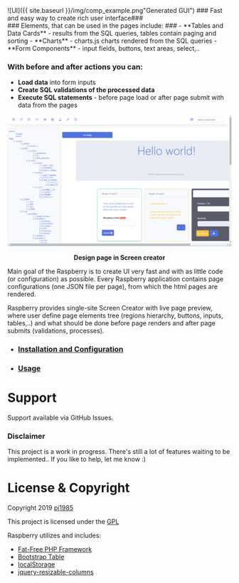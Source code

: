 <div>
 <span>![UI]({{ site.baseurl }}/img/comp_example.png"Generated GUI")</span>
<span>
 ### Fast and easy way to create rich user interface###
</span>
</div>
### Elements, that can be used in the pages include: ###
- **Tables and Data Cards** - results from the SQL queries, tables contain paging and sorting
- **Charts** - charts.js charts rendered from the SQL queries
- **Form Components** - input fields, buttons, text areas, select,..

### With before and after actions you can: ###
- **Load data** into form inputs
- **Create SQL validations of the processed data**
- **Execute SQL statements** - before page load or after page submit with data from the pages

<p align="center">
<img src="img/comp_creator.png">
</p>

<p align="center"><b>Design page in Screen creator</b></p>

Main goal of the Raspberry is to create UI very fast and with as little code (or configuration) as possible. Every Raspberry application contains page configurations (one JSON file per page), from which the html pages are rendered. 

Raspberry provides single-site Screen Creator with live page preview, where user define page elements tree (regions hierarchy, buttons, inputs, tables,..) and what should be done before page renders and after page submits (validations, processes).


- ### [Installation and Configuration](https://github.com/pj1985/rberry/wiki/Get-Started) ###
- ### [Usage](https://github.com/pj1985/rberry/wiki/Get-Started#usage) ###

# Support
Support available via GitHub Issues. 

### Disclaimer
This project is a work in progress. There's still a lot of features waiting to be implemented.. If you like to help, let me know :)

# License & Copyright
Copyright 2019 [pj1985](https://github.com/pj1985)

This project is licensed under the [GPL](http://www.gnu.org/licenses/gpl.txt)

Raspberry utilizes and includes: 
 - [Fat-Free PHP Framework](https://fatfreeframework.com)
 - [Bootstrap Table ](https://github.com/wenzhixin/bootstrap-table)
 - [localStorage](https://github.com/jaywcjlove/store.js)
 - [jquery-resizable-columns](https://github.com/dobtco/jquery-resizable-columns)
